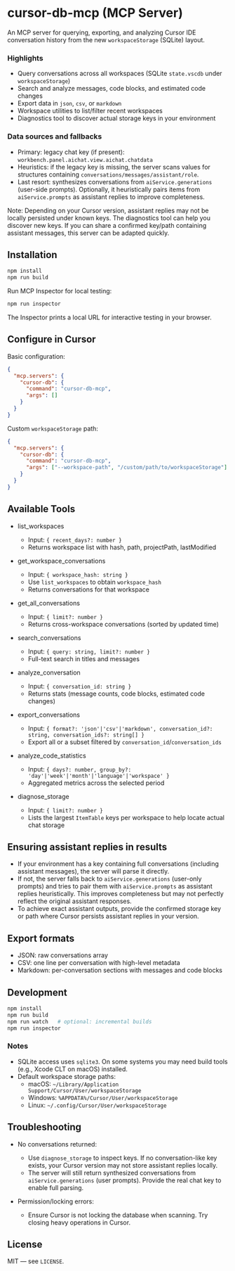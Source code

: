 # cursor-db-mcp (MCP Server)

An MCP server for querying, exporting, and analyzing Cursor IDE conversation history from the new `workspaceStorage` (SQLite) layout.

### Highlights
- Query conversations across all workspaces (SQLite `state.vscdb` under `workspaceStorage`)
- Search and analyze messages, code blocks, and estimated code changes
- Export data in `json`, `csv`, or `markdown`
- Workspace utilities to list/filter recent workspaces
- Diagnostics tool to discover actual storage keys in your environment

### Data sources and fallbacks
- Primary: legacy chat key (if present): `workbench.panel.aichat.view.aichat.chatdata`
- Heuristics: if the legacy key is missing, the server scans values for structures containing `conversations/messages/assistant/role`.
- Last resort: synthesizes conversations from `aiService.generations` (user-side prompts). Optionally, it heuristically pairs items from `aiService.prompts` as assistant replies to improve completeness.

Note: Depending on your Cursor version, assistant replies may not be locally persisted under known keys. The diagnostics tool can help you discover new keys. If you can share a confirmed key/path containing assistant messages, this server can be adapted quickly.

## Installation

```bash
npm install
npm run build
```

Run MCP Inspector for local testing:

```bash
npm run inspector
```

The Inspector prints a local URL for interactive testing in your browser.

## Configure in Cursor

Basic configuration:

```json
{
  "mcp.servers": {
    "cursor-db": {
      "command": "cursor-db-mcp",
      "args": []
    }
  }
}
```

Custom `workspaceStorage` path:

```json
{
  "mcp.servers": {
    "cursor-db": {
      "command": "cursor-db-mcp",
      "args": ["--workspace-path", "/custom/path/to/workspaceStorage"]
    }
  }
}
```

## Available Tools

- list_workspaces
  - Input: `{ recent_days?: number }`
  - Returns workspace list with hash, path, projectPath, lastModified

- get_workspace_conversations
  - Input: `{ workspace_hash: string }`
  - Use `list_workspaces` to obtain `workspace_hash`
  - Returns conversations for that workspace

- get_all_conversations
  - Input: `{ limit?: number }`
  - Returns cross-workspace conversations (sorted by updated time)

- search_conversations
  - Input: `{ query: string, limit?: number }`
  - Full-text search in titles and messages

- analyze_conversation
  - Input: `{ conversation_id: string }`
  - Returns stats (message counts, code blocks, estimated code changes)

- export_conversations
  - Input: `{ format?: 'json'|'csv'|'markdown', conversation_id?: string, conversation_ids?: string[] }`
  - Export all or a subset filtered by `conversation_id`/`conversation_ids`

- analyze_code_statistics
  - Input: `{ days?: number, group_by?: 'day'|'week'|'month'|'language'|'workspace' }`
  - Aggregated metrics across the selected period

- diagnose_storage
  - Input: `{ limit?: number }`
  - Lists the largest `ItemTable` keys per workspace to help locate actual chat storage

## Ensuring assistant replies in results

- If your environment has a key containing full conversations (including assistant messages), the server will parse it directly.
- If not, the server falls back to `aiService.generations` (user-only prompts) and tries to pair them with `aiService.prompts` as assistant replies heuristically. This improves completeness but may not perfectly reflect the original assistant responses.
- To achieve exact assistant outputs, provide the confirmed storage key or path where Cursor persists assistant replies in your version.

## Export formats

- JSON: raw conversations array
- CSV: one line per conversation with high-level metadata
- Markdown: per-conversation sections with messages and code blocks

## Development

```bash
npm install
npm run build
npm run watch   # optional: incremental builds
npm run inspector
```

### Notes
- SQLite access uses `sqlite3`. On some systems you may need build tools (e.g., Xcode CLT on macOS) installed.
- Default workspace storage paths:
  - macOS: `~/Library/Application Support/Cursor/User/workspaceStorage`
  - Windows: `%APPDATA%/Cursor/User/workspaceStorage`
  - Linux: `~/.config/Cursor/User/workspaceStorage`

## Troubleshooting

- No conversations returned:
  - Use `diagnose_storage` to inspect keys. If no conversation-like key exists, your Cursor version may not store assistant replies locally.
  - The server will still return synthesized conversations from `aiService.generations` (user prompts). Provide the real chat key to enable full parsing.

- Permission/locking errors:
  - Ensure Cursor is not locking the database when scanning. Try closing heavy operations in Cursor.

## License

MIT — see `LICENSE`.


